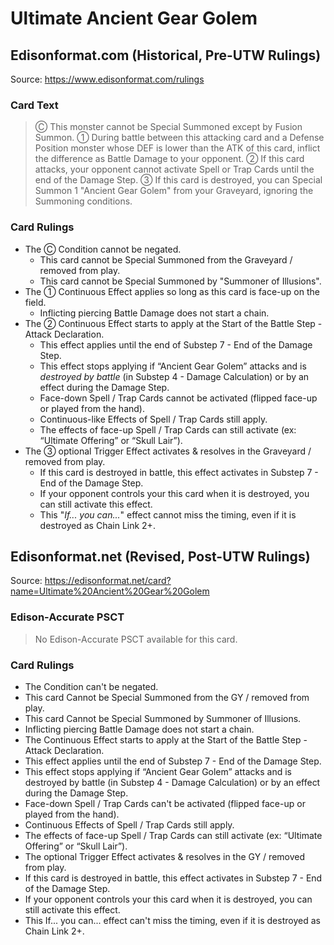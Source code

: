 # Ultimate Ancient Gear Golem

## Edisonformat.com (Historical, Pre-UTW Rulings)

Source: https://www.edisonformat.com/rulings

### Card Text

> Ⓒ This monster cannot be Special Summoned except by Fusion Summon. ① During battle between this attacking card and a Defense Position monster whose DEF is lower than the ATK of this card, inflict the difference as Battle Damage to your opponent. ② If this card attacks, your opponent cannot activate Spell or Trap Cards until the end of the Damage Step. ③ If this card is destroyed, you can Special Summon 1 "Ancient Gear Golem" from your Graveyard, ignoring the Summoning conditions.

### Card Rulings

*   The Ⓒ Condition cannot be negated.
    *   This card cannot be Special Summoned from the Graveyard / removed from play.
    *   This card cannot be Special Summoned by "Summoner of Illusions".
*   The ① Continuous Effect applies so long as this card is face-up on the field.
    *   Inflicting piercing Battle Damage does not start a chain.
*   The ② Continuous Effect starts to apply at the Start of the Battle Step - Attack Declaration.
    *   This effect applies until the end of Substep 7 - End of the Damage Step.
    *   This effect stops applying if “Ancient Gear Golem” attacks and is _destroyed by battle_ (in Substep 4 - Damage Calculation) or by an effect during the Damage Step.
    *   Face-down Spell / Trap Cards cannot be activated (flipped face-up or played from the hand).
    *   Continuous-like Effects of Spell / Trap Cards still apply.
    *   The effects of face-up Spell / Trap Cards can still activate (ex: “Ultimate Offering” or “Skull Lair”).
*   The ③ optional Trigger Effect activates & resolves in the Graveyard / removed from play.
    *   If this card is destroyed in battle, this effect activates in Substep 7 - End of the Damage Step.
    *   If your opponent controls your this card when it is destroyed, you can still activate this effect.
    *   This "_If... you can..._" effect cannot miss the timing, even if it is destroyed as Chain Link 2+.

## Edisonformat.net (Revised, Post-UTW Rulings)

Source: https://edisonformat.net/card?name=Ultimate%20Ancient%20Gear%20Golem

### Edison-Accurate PSCT

> No Edison-Accurate PSCT available for this card.

### Card Rulings

*   The Condition can't be negated.
*   This card Cannot be Special Summoned from the GY / removed from play.
*   This card  Cannot be Special Summoned by Summoner of Illusions.
*   Inflicting piercing Battle Damage does not start a chain.
*   The Continuous Effect starts to apply at the Start of the Battle Step - Attack Declaration.
*   This effect applies until the end of Substep 7 - End of the Damage Step.
*   This effect stops applying if “Ancient Gear Golem” attacks and is destroyed by battle (in Substep 4 - Damage Calculation) or by an effect during the Damage Step.
*   Face-down Spell / Trap Cards can't be activated (flipped face-up or played from the hand).
*   Continuous Effects of Spell / Trap Cards still apply.
*   The effects of face-up Spell / Trap Cards can still activate (ex: “Ultimate Offering” or “Skull Lair”).
*   The optional Trigger Effect activates & resolves in the GY / removed from play.
*   If this card is destroyed in battle, this effect activates in Substep 7 - End of the Damage Step.
*   If your opponent controls your this card when it is destroyed, you can still activate this effect.
*   This If... you can... effect can't miss the timing, even if it is destroyed as Chain Link 2+.
            